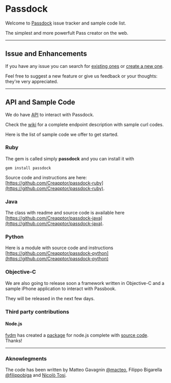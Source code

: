 # Passdock

Welcome to [Passdock](http://api.passdock.com) issue tracker and sample code list.

The simplest and more powerfult Pass creator on the web.

----

## Issue and Enhancements

If you have any issue you can search for [existing ones](https://github.com/Creapptor/passdock/issues) or [create a new one](https://github.com/Creapptor/passdock/issues/new).

Feel free to suggest a new feature or give us feedback or your thoughts: they're very appreciated.

----

## API and Sample Code

We do have [API](https://api.passdock.com/doc) to interact with Passdock.

Check the [wiki](https://github.com/Creapptor/passdock/wiki) for a complete endpoint description with sample curl codes.

Here is the list of sample code we offer to get started.

### Ruby

The gem is called simply **passdock** and you can install it with 

    gem install passdock
    
Source code and instructions are here: [https://github.com/Creapptor/passdock-ruby](https://github.com/Creapptor/passdock-ruby).

### Java

The class with readme and source code is available here [https://github.com/Creapptor/passdock-java](https://github.com/Creapptor/passdock-java).

### Python

Here is a module with source code and instructions [https://github.com/Creapptor/passdock-python](https://github.com/Creapptor/passdock-python)

### Objective-C

We are also going to release soon a framework written in Objective-C and a sample iPhone application to interact with Passbook.

They will be released in the next few days.

### Third party contributions

#### Node.js

[fvdm](https://github.com/fvdm) has created a [package](https://npmjs.org/package/passdock) for node.js complete with [source code](https://github.com/fvdm/nodejs-passdock).
Thanks!


----
### Aknowlegments


The code has been written by Matteo Gavagnin [@macteo](http://twitter.com/macteo), Filippo Bigarella [@filippobiga](http://twitter.com/filippobiga) and [Nicolò Tosi](https://github.com/nick-mobfarm).